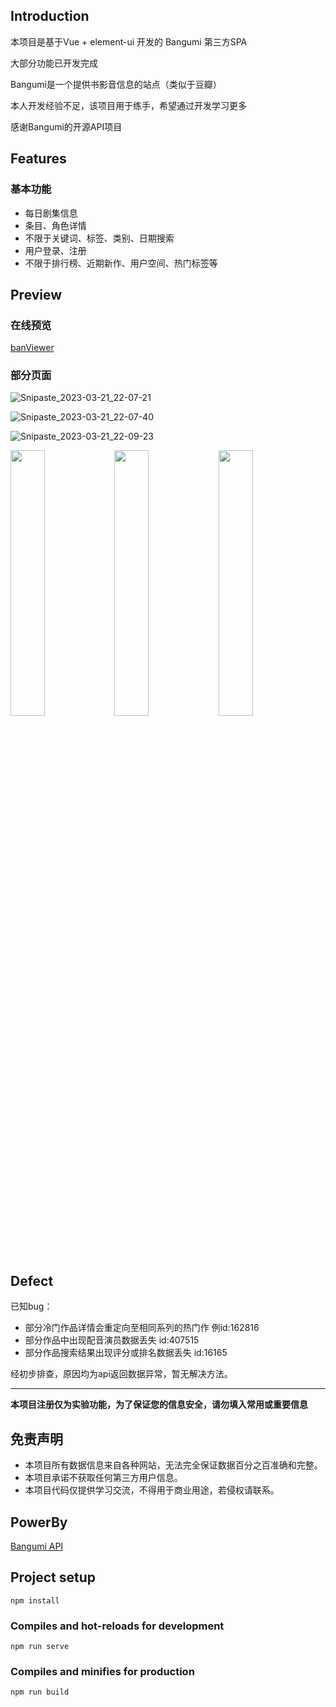 ## Introduction

本项目是基于Vue + element-ui 开发的 Bangumi 第三方SPA

大部分功能已开发完成

Bangumi是一个提供书影音信息的站点（类似于豆瓣）

本人开发经验不足，该项目用于练手，希望通过开发学习更多

感谢Bangumi的开源API项目



## Features

### 基本功能

- 每日剧集信息
- 条目、角色详情
- 不限于关键词、标签、类别、日期搜索
- 用户登录、注册
- 不限于排行榜、近期新作、用户空间、热门标签等

## Preview

### 在线预览

[banViewer](https://nanogenji.github.io/)

### 部分页面

![Snipaste_2023-03-21_22-07-21](https://user-images.githubusercontent.com/81917638/226647930-8b634524-0ea9-4778-b278-b01efd861dfd.jpg)

![Snipaste_2023-03-21_22-07-40](https://user-images.githubusercontent.com/81917638/226648033-76ce4474-539d-4d20-90c3-9a72bcd80132.jpg)

![Snipaste_2023-03-21_22-09-23](https://user-images.githubusercontent.com/81917638/226648120-918deb23-e6a2-4966-9b4c-f172719919f6.jpg)

<!-- ![Snipaste_2023-03-21_22-08-14](https://user-images.githubusercontent.com/81917638/226648629-952ed41a-240e-471e-a696-a7094f31c550.jpg) -->
<img src="https://user-images.githubusercontent.com/81917638/226648629-952ed41a-240e-471e-a696-a7094f31c550.jpg" style="width:33%;" /><img src="https://user-images.githubusercontent.com/81917638/226648851-f82b65f8-af1b-40ca-8147-0fd054856661.jpg" style="width:33%;" /><img src="https://user-images.githubusercontent.com/81917638/226648940-f19b2d6d-7ee6-4085-9ed8-a8af224854ec.jpg" style="width:33%;" />

## Defect

已知bug：

- 部分冷门作品详情会重定向至相同系列的热门作 例id:162816
- 部分作品中出现配音演员数据丢失 id:407515
- 部分作品搜索结果出现评分或排名数据丢失 id:16165

经初步排查，原因均为api返回数据异常，暂无解决方法。

------

**本项目注册仅为实验功能，为了保证您的信息安全，请勿填入常用或重要信息**

## 免责声明

- 本项目所有数据信息来自各种网站，无法完全保证数据百分之百准确和完整。
- 本项目承诺不获取任何第三方用户信息。
- 本项目代码仅提供学习交流，不得用于商业用途，若侵权请联系。

## PowerBy

[Bangumi API](https://bangumi.github.io/api/)

## Project setup

```
npm install
```

### Compiles and hot-reloads for development

```
npm run serve
```

### Compiles and minifies for production

```
npm run build
```
